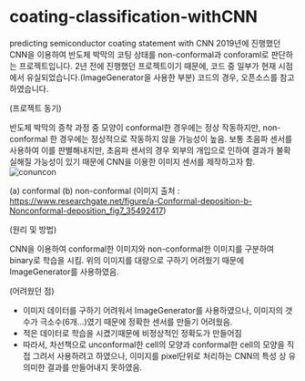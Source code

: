 # coating-classification-withCNN
predicting semiconductor coating statement with CNN
2019년에 진행했던 CNN을 이용하여 반도체 박막의 코팅 상태를 non-conformal과 conforaml로 판단하는 프로젝트입니다.
2년 전에 진행했던 프로젝트이기 때문에, 코드 중 일부가 현재 시점에서 유실되었습니다.(ImageGenerator을 사용한 부분)
코드의 경우, 오픈소스를 참고하였습니다.

(프로젝트 동기)

 반도체 박막의 증착 과정 중 모양이 conformal한 경우에는 정상 작동하지만, non-conformal 한 경우에는 정상적으로 작동하지 않을 가능성이 높음.
 보통 초음파 센서를 사용하여 이를 판별해내지만, 초음파 센서의 경우 외부의 개입으로 인하여 결과가 불확실해질 가능성이 있기 때문에
 CNN을 이용한 이미지 센서를 제작하고자 함.
 ![conuncon](https://user-images.githubusercontent.com/74234333/116227259-e8ed6a00-a78e-11eb-886a-653b28f473b0.JPG)

(a) conformal (b) non-conformal
(이미지 출처 : https://www.researchgate.net/figure/a-Conformal-deposition-b-Nonconformal-deposition_fig7_35492417)

(원리 및 방법)

 CNN을 이용하여 conformal한 이미지와 non-conformal한 이미지를 구분하여 binary로 학습을 시킴.
 위의 이미지를 대량으로 구하기 어려웠기 때문에 ImageGenerator를 사용하였음.
 
(어려웠던 점)

 - 이미지 데이터를 구하기 어려워서 ImageGenerator를 사용하였으나, 이미지의 갯수가 극소수(6개...)였기 때문에
 정확한 센서를 만들기 어려웠음.
 - 적은 데이터로 학습을 시켰기때문에 비정상적인 정확도가 만들어짐
 - 따라서, 차선책으로 unconformal한 cell의 모양과 conformal한 cell의 모양을 직접 그려서 사용하려고 하였으나,
이미지를 pixel단위로 처리하는 CNN의 특성 상 유의미한 결과를 만들어내지 못하였음.
